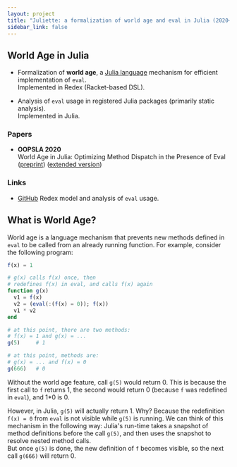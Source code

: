 ```yaml
---
layout: project
title: "Juliette: a formalization of world age and eval in Julia (2020–…)"
sidebar_link: false
---
```


## World Age in Julia

* Formalization of **world age**, a [Julia language](https://julialang.org/)
  mechanism for efficient implementation of `eval`.  
  Implemented in Redex (Racket-based DSL).

* Analysis of `eval` usage in registered Julia packages
  (primarily static analysis).  
  Implemented in Julia.

### Papers

* **OOPSLA 2020**  
  World Age in Julia: Optimizing Method Dispatch in the Presence of Eval  
  ([preprint](/files/papers/oopsla2020_juliette-world-age.pdf))
  ([extended version](/files/papers/oopsla2020_juliette-world-age_extended.pdf))

### Links

* [GitHub](https://github.com/julbinb/juliette-wa)
  Redex model and analysis of `eval` usage.

## What is World Age?

World age is a language mechanism that prevents
new methods defined in `eval` to be called from an already running function.
For example, consider the following program:

```julia
f(x) = 1

# g(x) calls f(x) once, then
# redefines f(x) in eval, and calls f(x) again
function g(x)
  v1 = f(x)
  v2 = (eval(:(f(x) = 0)); f(x))
  v1 * v2
end

# at this point, there are two methods:
# f(x) = 1 and g(x) = ...
g(5)     # 1

# at this point, methods are:
# g(x) = ... and f(x) = 0
g(666)   # 0
```

Without the world age feature, call `g(5)` would return 0. This is because
the first call to `f` returns 1, the second would return 0
(because `f` was redefined in `eval`), and 1*0 is 0.

However, in Julia, `g(5)` will actually return 1. Why?
Because the redefinition `f(x) = 0` from `eval` is not visible
while `g(5)` is running.
We can think of this mechanism in the following way:
Julia's run-time takes a snapshot of method definitions before the call `g(5)`,
and then uses the snapshot to resolve nested method calls.  
But once `g(5)` is done, the new definition of `f` becomes visible,
so the next call `g(666)` will return 0.
